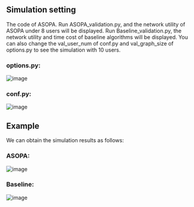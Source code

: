 ## Simulation setting
The code of ASOPA.
Run ASOPA_validation.py, and the network utility of ASOPA under 8 users will be displayed. 
Run Baseline_validation.py, the network utility and time cost of baseline algorithms will be displayed.
You can also change the val_user_num of conf.py and val_graph_size of options.py to see the simulation with 10 users.

### options.py:
![image](https://github.com/Jil-Menzerna/ASOPA/assets/62533692/ce55ba30-03f8-4c18-853f-e66e0a010164)

### conf.py:
![image](https://github.com/Jil-Menzerna/ASOPA/assets/62533692/55df224e-8f9d-49ff-be84-16f0e430c7a4)


## Example
We can obtain the simulation results as follows:
### ASOPA:
![image](https://github.com/user-attachments/assets/f3062470-f106-4437-99f8-747ddd77f9da)
### Baseline:
![image](https://github.com/Jil-Menzerna/ASOPA/assets/62533692/ed8e6576-bd8c-4098-91fb-e42908488c9a) 

